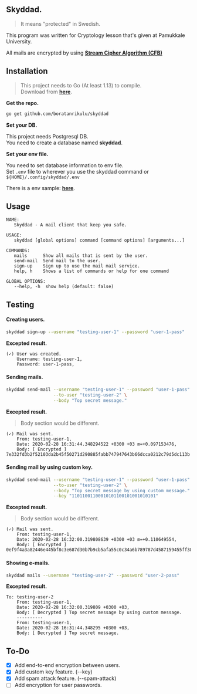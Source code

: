 ## Skyddad.

> It means "protected" in Swedish.

This program was written for Cryptology lesson that's given at Pamukkale University.

All mails are encrypted by using [**Stream Cipher Algorithm (CFB)**](https://golang.org/pkg/crypto/cipher/#Stream)

## Installation

> This project needs to Go (At least 1.13) to compile.  
  Download from [**here**](https://golang.org/dl/).

**Get the repo.**

```bash
go get github.com/boratanrikulu/skyddad
```

**Set your DB.**

This project needs Postgresql DB.  
You need to create a database named **skyddad**.

**Set your env file.**

You need to set database information to env file.  
Set `.env` file to wherever you use the skyddad command or `${HOME}/.config/skyddad/.env`

There is a env sample: [**here**](/env.sample).

## Usage

```
NAME:
   Skyddad - A mail client that keep you safe.

USAGE:
   skyddad [global options] command [command options] [arguments...]

COMMANDS:
   mails      Show all mails that is sent by the user.
   send-mail  Send mail to the user.
   sign-up    Sign up to use the mail mail service.
   help, h    Shows a list of commands or help for one command

GLOBAL OPTIONS:
   --help, -h  show help (default: false)
```

## Testing

#### Creating users.
```bash
skyddad sign-up --username "testing-user-1" --password "user-1-pass"
```

**Excepted result.**
```
(✓) User was created.
	Username: testing-user-1,
	Password: user-1-pass,
```

#### Sending mails.
```bash
skyddad send-mail --username "testing-user-1" --password "user-1-pass" \
                  --to-user "testing-user-2" \
                  --body "Top secret message."
```

**Excepted result.**
> Body section would be different.  

```
(✓) Mail was sent.
	From: testing-user-1,
	Date: 2020-02-28 16:31:44.348294522 +0300 +03 m=+0.097153476,
	Body: [ Encrypted ] 7e332fd3b2f52103da2b45f50271d290885fabb747947643b66dcca0212c79d5dc113b
```

#### Sending mail by using custom key.
```bash
skyddad send-mail --username "testing-user-1" --password "user-1-pass" \
                  --to-user "testing-user-2" \
                  --body "Top secret message by using custom message." \
                  --key "11011001100010101100101001010101"
```

**Excepted result.**
> Body section would be different.  

```
(✓) Mail was sent.
	From: testing-user-1,
	Date: 2020-02-28 16:32:00.319808639 +0300 +03 m=+0.110649554,
	Body: [ Encrypted ] 0ef9f4a3a82446e445bf8c3e687d30b7b9cb5afa55c0c34a6b789787d4587159455ff3892b64cf5339d35cc24bb4ee8c34fd129b0f4801eae1ac33
```

#### Showing e-mails.
```bash
skyddad mails --username "testing-user-2" --password "user-2-pass"
```

**Excepted result.**
```
To: testing-user-2
	From: testing-user-1,
	Date: 2020-02-28 16:32:00.319809 +0300 +03,
	Body: [ Decrypted ] Top secret message by using custom message.
	----------
	From: testing-user-1,
	Date: 2020-02-28 16:31:44.348295 +0300 +03,
	Body: [ Decrypted ] Top secret message.
```

## To-Do

- [x] Add end-to-end encryption between users.  
- [x] Add custom key feature. (--key)  
- [x] Add spam attack feature. (--spam-attack)  
- [ ] Add encryption for user passwords.
